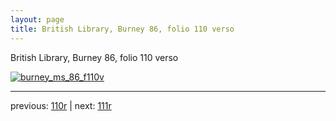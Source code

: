 ```yaml
---
layout: page
title: British Library, Burney 86, folio 110 verso
---
```


British Library, Burney 86, folio 110 verso

[![burney_ms_86_f110v](http://www.homermultitext.org/iipsrv?IIIF=/project/homer/pyramidal/deepzoom/bl/burney86imgs/v1/burney_ms_86_f110v.tif/full/800,/0/default.jpg)](http://www.homermultitext.org/ict2/?urn=urn:cite2:bl:burney86imgs.v1:burney_ms_86_f110v) 

---

previous:  [110r](../110r/) | next: [111r](../111r/)